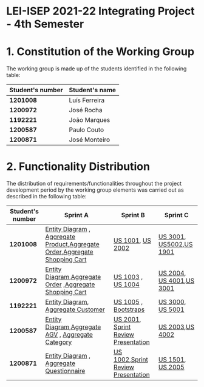 # LEI-ISEP 2021-22 Integrating Project - 4th Semester

# 1. Constitution of the Working Group


The working group is made up of the students identified in the following table:

| Student's number	   | Student's name			    |
|--------------|------------------------------|
| **1201008**  | Luís Ferreira|
| **1200972**  | José Rocha|
| **1192221**  | João Marques|
| **1200587**  | Paulo Couto |
| **1200871**  | José Monteiro |

# 2. Functionality Distribution ###

The distribution of requirements/functionalities throughout the project development period by the working group elements was carried out as described in the following table:

| Student's number | Sprint A| Sprint B | Sprint C |
|-----------|----------|----------------|----------|
| **1201008**| [Entity Diagram](./SprintA/DomainModel/EntitiesDiagram) , [Aggregate Product](./SprintA/DomainModel/AggregatesDiagram/AggregateProduct),[Aggregate Order](./SprintA/DomainModel/AggregatesDiagram/AggregateOrder/AggregateOrder.md),[Aggregate Shopping Cart](./SprintA/DomainModel/AggregatesDiagram/AggregateShoppingCart/AggregateShoppingCart.md)|[US 1001](./SprintB/UserStories/US1001_RegisterProduct), [US 2002](./SprintB/UserStories/US2002_ConfigureAGV)|[US 3001](./SprintC/UserStories/US3001_CreateANewQuestionnaire), [US5002](./SprintC/UserStories/US5002_OutputCommunicationAGVDigitalTwinWithAGVManager),[US 1901](./SprintC/UserStories/US1901_OrdersServerSupportCustomerAppRequests)|
| **1200972**| [Entity Diagram](./SprintA/DomainModel/EntitiesDiagram),[Aggregate Order](./SprintA/DomainModel/AggregatesDiagram/AggregateOrder/AggregateOrder.jpg) ,[Aggregate Shopping Cart](./SprintA/DomainModel/AggregatesDiagram/AggregateShoppingCart/AggregateShoppingCart.jpg)  | [US 1003](./SprintB/UserStories/US1003_RegisterCustomer) , [US 1004](./SprintB/UserStories/US1004_RegisterOrderForClient)|[US 2004](./SprintC/UserStories/US2004_AccessListOfPreparedOrders), [US 4001](./SprintC/UserStories/US4001_AGVManagerSupportRequestsBackOfficeAndAGVDigitalTwin),[US 3001](./SprintC/UserStories/US3001_CreateANewQuestionnaire)|
| **1192221** | [Entity Diagram](./SprintA/DomainModel/EntitiesDiagram), [Aggregate Customer](./SprintA/DomainModel/AggregatesDiagram/AggregateCustomer) | [US 1005](./SprintB/UserStories/US1005_RegisterCategory) , [Bootstraps]()|[US 3000](./SprintC/UserStories/US3000_SpecifyGrammar), [US 5001](./SprintC/UserStories/US5001_InputCommunication)|
| **1200587**| [Entity Diagram](./SprintA/DomainModel/EntitiesDiagram),[Aggregate AGV](./SprintA/DomainModel/AggregatesDiagram/AggregateAGV) , [Aggregate Category](./SprintA/DomainModel/AggregatesDiagram/AggregateCategory) | [US 2001](./SprintB/UserStories/US2001_UpdateWarehouse), [Sprint Review Presentation](./SprintB/UserStories/US9001_Presentation)|[US 2003](./SprintC/UserStories/US2003_ManualAssignAGV),[US 4002](./SprintC/UserStories/US4002_AutomaticAssignAGV)|
| **1200871**| [Entity Diagram](./SprintA/DomainModel/EntitiesDiagram) , [Aggregate Questionnaire](./SprintA/DomainModel/AggregatesDiagram/AggregateQuestionnaire) |[US 1002](./SprintB/UserStories/US1002_SearchProductsCatalog),[Sprint Review Presentation](./SprintB/UserStories/US9001_Presentation) |[US 1501](./SprintC/UserStories/US1501_AddProductToCart), [US 2005](./SprintC/UserStories/US2005_DashboardAGVStatus)|
